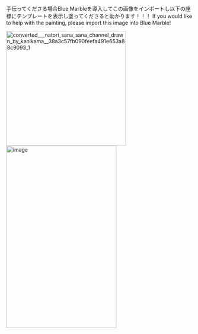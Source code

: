 手伝ってくださる場合Blue Marbleを導入してこの画像をインポートし以下の座標にテンプレートを表示し塗ってくださると助かります！！！
If you would like to help with the painting, please import this image into Blue Marble!

<img width="323" height="310" alt="converted___natori_sana_sana_channel_drawn_by_kanikama__38a3c57fb090feefa491e653a88c9093_1" src="https://github.com/user-attachments/assets/6b6c85fe-ffd1-400a-9e6c-c5692885800f" />
<img width="297" height="492" alt="image" src="https://github.com/user-attachments/assets/18c6427d-acc6-4fb8-83eb-b77f8a64b54d" />
